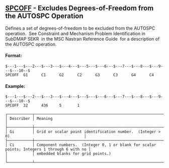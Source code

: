 ## [SPCOFF](https://nexus.hexagon.com/documentationcenter/bundle/MSC_Nastran_2022.4/page/Nastran_Combined_Book/qrg/bulkqrs/TOC.SPCOFF.xhtml) - Excludes Degrees-of-Freedom from the AUTOSPC Operation

Defines a set of degrees-of-freedom to be excluded from the AUTOSPC operation.  See  Constraint and Mechanism Problem Identification in SubDMAP SEKR  in the  MSC Nastran Reference Guide  for a description of the AUTOSPC operation.

#### Format:

```nastran
$---1---$---2---$---3---$---4---$---5---$---6---$---7---$---8---$---9---$---10--$
SPCOFF  G1      C1      G2      C2      G3      C3      G4      C4              
```

#### Example:

```nastran
$---1---$---2---$---3---$---4---$---5---$---6---$---7---$---8---$---9---$---10--$
SPCOFF  32      436     5       1                                               
```

```text
┌───────────┬────────────────────────────────────────────────────────────────────────────────────────────┐
│ Describer │ Meaning                                                                                    │
├───────────┼────────────────────────────────────────────────────────────────────────────────────────────┤
│ Gi        │ Grid or scalar point identification number.  (Integer > 0)                                 │
├───────────┼────────────────────────────────────────────────────────────────────────────────────────────┤
│ Ci        │ Component numbers.  (Integer 0, 1 or blank for scalar points; Integers 1 through 6 with no │
│           │ embedded blanks for grid points.)                                                          │
└───────────┴────────────────────────────────────────────────────────────────────────────────────────────┘
```
